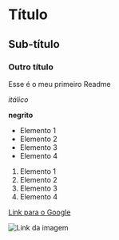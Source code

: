 # Título

## Sub-título

### Outro título


Esse é o meu primeiro Readme

*itálico*

**negrito**

- Elemento 1
- Elemento 2
- Elemento 3
- Elemento 4


1) Elemento 1
2) Elemento 2
3) Elemento 3
4) Elemento 4

[Link para o Google](https://www.google.com)

![Link da imagem](https://git-scm.com/images/branching-illustration@2x.png)
